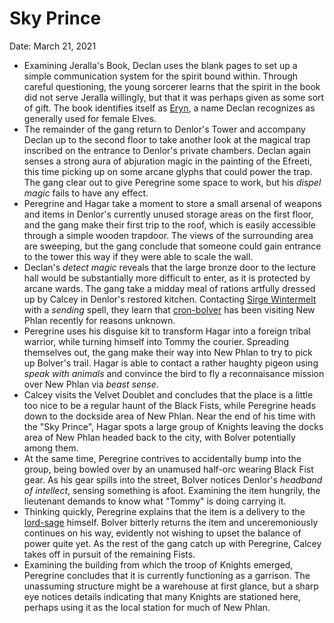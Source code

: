 # Sky Prince

Date: March 21, 2021

- Examining Jeralla's Book, Declan uses the blank pages to set up a simple communication system for the spirit bound within. Through careful questioning, the young sorcerer learns that the spirit in the book did not serve Jeralla willingly, but that it was perhaps given as some sort of gift. The book identifies itself as [Eryn](../Characters/Eryn/%21index.md), a name Declan recognizes as generally used for female Elves.
- The remainder of the gang return to Denlor's Tower and accompany Declan up to the second floor to take another look at the magical trap inscribed on the entrance to Denlor's private chambers. Declan again senses a strong aura of abjuration magic in the painting of the Efreeti, this time picking up on some arcane glyphs that could power the trap. The gang clear out to give Peregrine some space to work, but his *dispel magic* fails to have any effect.
- Peregrine and Hagar take a moment to store a small arsenal of weapons and items in Denlor's currently unused storage areas on the first floor, and the gang make their first trip to the roof, which is easily accessible through a simple wooden trapdoor. The views of the surrounding area are sweeping, but the gang conclude that someone could gain entrance to the tower this way if they were able to scale the wall.
- Declan's *detect magic* reveals that the large bronze door to the lecture hall would be substantially more difficult to enter, as it is protected by arcane wards. The gang take a midday meal of rations artfully dressed up by Calcey in Denlor's restored kitchen. Contacting [Sirge Wintermelt](../Characters/Sirge%20Wintermelt/%21index.md) with a *sending* spell, they learn that [cron-bolver](../../npcs/cron-bolver.md) has been visiting New Phlan recently for reasons unknown.
- Peregrine uses his disguise kit to transform Hagar into a foreign tribal warrior, while turning himself into Tommy the courier. Spreading themselves out, the gang make their way into New Phlan to try to pick up Bolver's trail. Hagar is able to contact a rather haughty pigeon using *speak with animals* and convince the bird to fly a reconnaisance mission over New Phlan via *beast sense*.
- Calcey visits the Velvet Doublet and concludes that the place is a little too nice to be a regular haunt of the Black Fists, while Peregrine heads down to the dockside area of New Phlan. Near the end of his time with the "Sky Prince", Hagar spots a large group of Knights leaving the docks area of New Phlan headed back to the city, with Bolver potentially among them.
- At the same time, Peregrine contrives to accidentally bump into the group, being bowled over by an unamused half-orc wearing Black Fist gear. As his gear spills into the street, Bolver notices Denlor's *headband of intellect*, sensing something is afoot. Examining the item hungrily, the lieutenant demands to know what "Tommy" is doing carrying it.
- Thinking quickly, Peregrine explains that the item is a delivery to the [lord-sage](../../npcs/lord-sage.md) himself. Bolver bitterly returns the item and unceremoniously continues on his way, evidently not wishing to upset the balance of power quite yet. As the rest of the gang catch up with Peregrine, Calcey takes off in pursuit of the remaining Fists.
- Examining the building from which the troop of Knights emerged, Peregrine concludes that it is currently functioning as a garrison. The unassuming structure might be a warehouse at first glance, but a sharp eye notices details indicating that many Knights are stationed here, perhaps using it as the local station for much of New Phlan.